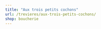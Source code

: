 ```yaml
---
title: "Aux trois petits cochons"
url: /trevieres/aux-trois-petits-cochons/
shop: boucherie
---
```


